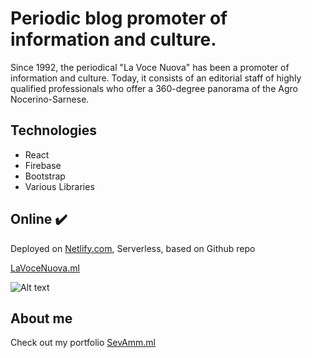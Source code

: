 # Periodic blog promoter of information and culture.

Since 1992, the periodical "La Voce Nuova" has been a promoter of information and culture. Today, it consists of an editorial staff of highly qualified professionals who offer a 360-degree panorama of the Agro Nocerino-Sarnese.

## Technologies

<ul>
  <li>React</li>
   <li>Firebase</li>
   <li>Bootstrap</li>
   <li>Various Libraries</li>
  </ul>

## Online :heavy_check_mark:

Deployed on [Netlify.com](https://netlify.com/), Serverless, based on Github repo

[LaVoceNuova.ml](https://lavocenuova.ml/)


![Alt text](https://firebasestorage.googleapis.com/v0/b/sevamm-f9e0c.appspot.com/o/lavoce%2FSchermata%202021-03-22%20alle%2012.02.49.png?alt=media&token=7f8aa246-3d8e-4d61-a17c-3adc55c8329a)



## About me

Check out my portfolio [SevAmm.ml](https://sevamm.ml)
